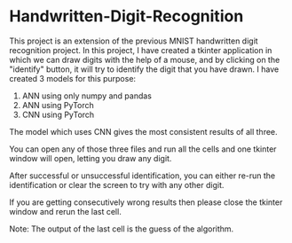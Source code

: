 # Handwritten-Digit-Recognition
This project is an extension of the previous MNIST handwritten digit recognition project.
In this project, I have created a tkinter application in which we can draw digits with the help of a mouse, and by clicking on the "identify" button, it will try to identify the digit that you have drawn.
I have created 3 models for this purpose:
  1) ANN using only numpy and pandas
  2) ANN using PyTorch
  3) CNN using PyTorch

The model which uses CNN gives the most consistent results of all three.

You can open any of those three files and run all the cells and one tkinter window will open, letting you draw any digit. 

After successful or unsuccessful identification, you can either re-run the identification or clear the screen to try with any other digit.

If you are getting consecutively wrong results then please close the tkinter window and rerun the last cell.

Note: The output of the last cell is the guess of the algorithm.  
